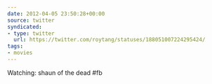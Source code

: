 ```yaml
---
date: 2012-04-05 23:50:28+00:00
source: twitter
syndicated:
- type: twitter
  url: https://twitter.com/roytang/statuses/188051007224295424/
tags:
- movies
---
```


Watching: shaun of the dead #fb